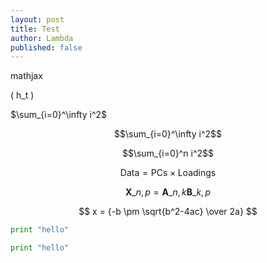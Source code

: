 ```yaml
---
layout: post
title: Test
author: Lambda
published: false
---
```



mathjax


( h_t )


$\sum_{i=0}^\infty i^2$

$$\sum_{i=0}^\infty i^2$$


$$\sum_{i=0}^n i^2$$



$$ \mathsf{Data = PCs} \times \mathsf{Loadings} $$


$$ \mathbf{X}\_{n,p} = \mathbf{A}\_{n,k} \mathbf{B}\_{k,p} $$

$$ x = {-b \pm \sqrt{b^2-4ac} \over 2a} $$




```python
print "hello"
```

~~~python
print "hello"
~~~
